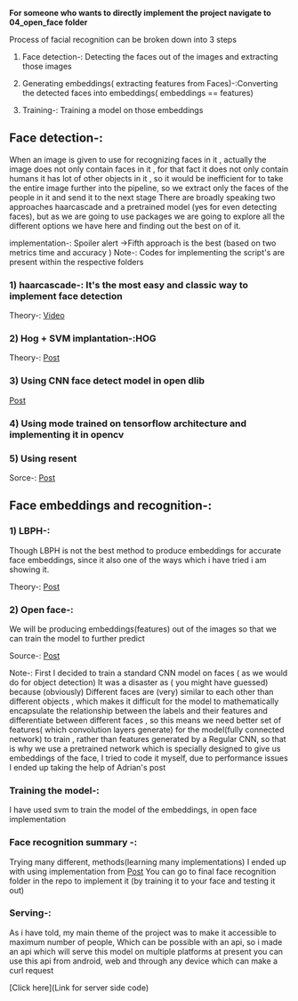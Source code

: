 
**For someone who wants to directly implement the project navigate to 04_open_face folder**

Process of facial recognition can be broken down into 3 steps

1) Face detection-: Detecting the faces out of the images and  extracting those images

2) Generating embeddings( extracting features from Faces)-:Converting the detected faces into embeddings( embeddings == features)

3) Training-: Training a model on those embeddings



## Face detection-:
When an image is given to use for recognizing faces in it , actually the image does not only contain faces in it , for that fact it does not only contain humans it has lot of
other objects in it , so it would be inefficient for to take the entire image further into the pipeline, so we extract only the faces of the people in it and send it to the next stage
There are broadly speaking two approaches haarcascade and a pretrained model (yes for even detecting faces), but as we are going to use packages we are going to explore all the different options
we have here and finding out the best on of it.

implementation-: Spoiler alert ->Fifth approach is the best (based on two metrics time and accuracy )
Note-: Codes for implementing the script's are present within the respective folders

### 1) haarcascade-: It's the most easy and classic way to implement face detection
Theory-: [Video](https://www.youtube.com/watch?v=F5rysk51txQ&t=408s)

### 2) Hog + SVM implantation-:HOG

Theory-: [Post](https://www.learnopencv.com/histogram-of-oriented-gradients/)


### 3) Using CNN face detect model in open dlib
[Post](https://www.pyimagesearch.com/2017/04/03/facial-landmarks-dlib-opencv-python/)

### 4) Using  mode trained on  tensorflow architecture and implementing it in opencv


### 5) Using resent

Sorce-: [Post](https://www.pyimagesearch.com/2018/02/26/face-detection-with-opencv-and-deep-learning/)

## Face embeddings and recognition-:

### 1) LBPH-:
Though LBPH is not the best method to produce embeddings for accurate face embeddings, since it also one of the ways which i have tried i am showing it.

Theory-: [Post](https://www.learnopencv.com/histogram-of-oriented-gradients/)


### 2) Open face-:
 We will be producing embeddings(features) out of the images so that we can train the model to further predict

Source-:
[Post](https://www.pyimagesearch.com/2018/09/24/opencv-face-recognition/)

Note-:
First I decided to train a standard CNN model on faces ( as we would do for object detection) It was a disaster as ( you might have guessed) because (obviously) Different faces are (very) similar to each other  than different objects , which makes it difficult for the model to mathematically encapsulate the relationship between the labels and  their features and differentiate between different faces , so this means we need better set of features( which convolution layers generate) for the model(fully connected network) to train , rather than features generated by a Regular CNN, so that is why we use a pretrained network which is specially designed to give us embeddings of the face,
I tried to code it myself, due to performance issues I ended up taking the help of Adrian's post


### Training the model-:
I have used svm to train the model of the embeddings, in open face implementation

### Face recognition summary -:
Trying many different, methods(learning many implementations) I ended up with using implementation from
[Post](https://www.pyimagesearch.com/2018/09/24/opencv-face-recognition/)
You can go to final face recognition folder in the repo to implement it (by training it to your face and testing it out)


### Serving-:
As i have told, my main theme of the project was to make it accessible to maximum number of people, Which can be possible with an api, so i made an api which will serve this model
on multiple platforms at present you can use this api from android, web and through any device which can make a curl request

[Click here](Link for server side code)
